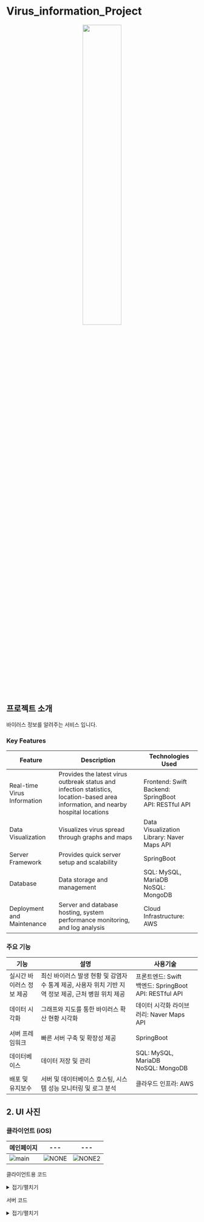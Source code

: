 # Virus_information_Project
<div align="center">
  <img style="width:45%; display:block; margin:0 auto;" src="https://github.com/LouiIII3/Social_media_project/assets/119919129/bdb22358-5e84-46e5-abe2-b3d89d1ae400"/>
</div>

## 프로젝트 소개
바이러스 정보를 알려주는 서비스 입니다.


### Key Features

| **Feature**               | **Description**                                                                                      | **Technologies Used**                                                                                            |
|---------------------------|------------------------------------------------------------------------------------------------------|------------------------------------------------------------------------------------------------------------------|
| Real-time Virus Information | Provides the latest virus outbreak status and infection statistics, location-based area information, and nearby hospital locations | Frontend: Swift <br>Backend: SpringBoot <br>API: RESTful API  |               |
| Data Visualization         | Visualizes virus spread through graphs and maps                                                    | Data Visualization Library: Naver Maps API                                            |
| Server Framework           | Provides quick server setup and scalability                                                        | SpringBoot                                                                                 |
| Database                   | Data storage and management                                                                        | SQL: MySQL, MariaDB<br>NoSQL: MongoDB                                                              |               
| Deployment and Maintenance | Server and database hosting, system performance monitoring, and log analysis                       | Cloud Infrastructure: AWS |


### 주요 기능
| **기능**              | **설명**                                                                                     | **사용기술**                                                                                          |
|-----------------------|----------------------------------------------------------------------------------------------|-------------------------------------------------------------------------------------------------------|
| 실시간 바이러스 정보 제공 | 최신 바이러스 발생 현황 및 감염자 수 통계 제공, 사용자 위치 기반 지역 정보 제공, 근처 병원 위치 제공 | 프론트엔드: Swift <br>백엔드: SpringBoot <br>API: RESTful API  |               |
| 데이터 시각화         | 그래프와 지도를 통한 바이러스 확산 현황 시각화                                                   | 데이터 시각화 라이브러리: Naver Maps API                                            |
| 서버 프레임워크       | 빠른 서버 구축 및 확장성 제공                                                                   | SpringBoot                                                                          |
| 데이터베이스          | 데이터 저장 및 관리                                                                           | SQL: MySQL, MariaDB<br>NoSQL: MongoDB                                                              |               
| 배포 및 유지보수      | 서버 및 데이터베이스 호스팅, 시스템 성능 모니터링 및 로그 분석 | 클라우드 인프라: AWS|



## 2. UI 사진
### 클라이언트 (iOS)
| 메인페이지 | --- | --- |
|-------|-------|-------|
| ![main](https://github.com/LouiIII3/Virus_information_Project/assets/119919129/ee8cfdae-150b-47d6-ae84-9e1e94c5f8b5) | ![NONE](NULL) | ![NONE2](NULL) |



클라이언트용 코드 <details><summary>접기/펼치기</summary>
### adding Dependency using cocoapods
To integrate NMapsMap into your Xcode project use CocoaPods, specify it in your Podfile:
``` 
# Uncomment the next line to define a global platform for your project
platform :ios, '9.0'

target 'DiseaseTrackerMap' do
  # Comment the next line if you don't want to use dynamic frameworks
  use_frameworks!

  # Pods for DiseaseTrackerMap
  pod 'NMapsMap'

end
```

### import NMapsMap
`import NMapsMap`


### setting marker to show infected persons movements
```swift
    func setMarker(data: [UserRoute]) {
        _ = data.map { route in
            let marker = NMFMarker()
            marker.iconImage = NMF_MARKER_IMAGE_PINK
            marker.position = NMGLatLng(lat: route.latitude, lng: route.longitude)
            marker.mapView = view.mapView
            marker.iconImage = NMFOverlayImage(image: UIImage(systemName: "allergens")!)//NMFOverlayImage(name: "allergens")

            let infoWindow = NMFInfoWindow()
            let dataSource = NMFInfoWindowDefaultTextSource.data()
            dataSource.title = "\(route.identifier)"
            infoWindow.dataSource = dataSource
            infoWindow.open(with: marker)
        }
    }
```

</details>




서버 코드 <details><summary>접기/펼치기</summary>
### Database Field (Total Confirmed Cases Information)
We have information about the total confirmed cases.
``` 
@Entity
@Data
public class Virus {
    @Id
    private Long id;

    // Date
    private LocalDate date;
    // Region
    private String region;
    // Confirmed Case Number
    private int identifier;
    // Whether Recovered
    private boolean recovered;
    // Latitude
    private double latitude;
    // Longitude
    private double longitude;
}
```


</details>


